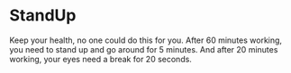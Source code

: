 # StandUp
Keep your health, no one could do this for you.
After 60 minutes working, you need to stand up and go around for 5 minutes.
And after 20 minutes working, your eyes need a break for 20 seconds.